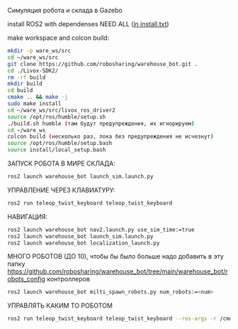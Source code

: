 Симуляция робота и склада в Gazebo

install ROS2 with dependenses NEED ALL ([in install.txt](https://github.com/robosharing/warehouse_bot/blob/main/install.txt))

make workspace and colcon build:

```bash
mkdir -p ware_ws/src
cd ~/ware_ws/src
git clone https://github.com/robosharing/warehouse_bot.git .
cd ./Livox-SDK2/
rm -rf build
mkdir build
cd build
cmake .. && make -j
sudo make install
cd ~/ware_ws/src/livox_ros_driver2
source /opt/ros/humble/setup.sh
./build.sh humble (там будут предупреждения, их игнорируем)
cd ~/ware_ws
colcon build (несколько раз, пока без предупреждения не исчезнут)
source /opt/ros/humble/setup.bash
source install/local_setup.bash
```

ЗАПУСК РОБОТА В МИРЕ СКЛАДА:

```bash
ros2 launch warehouse_bot launch_sim.launch.py
```

УПРАВЛЕНИЕ ЧЕРЕЗ КЛАВИАТУРУ:

```bash
ros2 run teleop_twist_keyboard teleop_twist_keyboard
```

НАВИГАЦИЯ:

```bash
ros2 launch warehouse_bot nav2.launch.py use_sim_time:=true
ros2 launch warehouse_bot launch_sim.launch.py
ros2 launch warehouse_bot localization_launch.py
```

МНОГО РОБОТОВ  (ДО 10), чтобы бы было больше надо добавить в эту папку https://github.com/robosharing/warehouse_bot/tree/main/warehouse_bot/robots_config контроллеров

```bash
ros2 launch warehouse_bot milti_spawn_robots.py num_robots:=<num>
```

УПРАВЛЯТЬ КАКИМ ТО РОБОТОМ

```bash
ros2 run teleop_twist_keyboard teleop_twist_keyboard --ros-args -r /cmd_vel:=/robot_<num_robot>/cmd_vel
```
